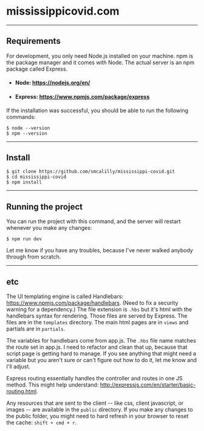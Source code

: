 # mississippicovid.com

---
## Requirements
For development, you only need Node.js installed on your machine. npm is the package manager and it comes with Node.
The actual server is an npm package called Express.

- #### Node: https://nodejs.org/en/
- #### Express: https://www.npmjs.com/package/express

If the installation was successful, you should be able to run the following commands:

    $ node --version
    $ npm --version

---
## Install

    $ git clone https://github.com/smcalilly/mississippi-covid.git
    $ cd mississippi-covid
    $ npm install
    
---
## Running the project

You can run the project with this command, and the server will restart whenever you make any changes:

    $ npm run dev
    
Let me know if you have any troubles, because I've never walked anybody through from scratch.

---
## etc

The UI templating engine is called Handlebars: https://www.npmjs.com/package/handlebars. (Need to fix a security warning for a dependency.)
The file extension is `.hbs` but it's html with the handlebars syntax for rendering. Those files are served by Express. The files are in the `templates` directory. 
The main html pages are in `views` and partials are in `partials`.

The variables for handlebars come from app.js. The `.hbs` file name matches the route set in app.js.
I need to refactor and clean that up, because that script page is getting hard to manage.
If you see anything that might need a variable but you aren't sure or can't figure out how to do it, 
let me know and I'll adjust.

Express routing essentially handles the controller and routes in one JS method. This might help understand: http://expressjs.com/en/starter/basic-routing.html.

Any resources that are sent to the client -- like css, client javascript, or images -- are available in the `public` directory.
If you make any changes to the public folder, you might need to hard refresh in your browser to reset the cache: `shift + cmd + r`.
